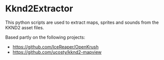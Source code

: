 # Kknd2Extractor

This python scripts are used to extract maps, sprites and sounds from the KKND2 asset files.

Based partly on the following projects:

- https://github.com/IceReaper/OpenKrush
- https://github.com/ucosty/kknd2-mapview


